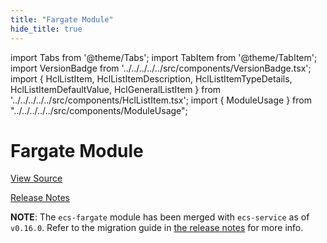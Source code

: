 ```yaml
---
title: "Fargate Module"
hide_title: true
---
```


import Tabs from '@theme/Tabs';
import TabItem from '@theme/TabItem';
import VersionBadge from '../../../../../src/components/VersionBadge.tsx';
import { HclListItem, HclListItemDescription, HclListItemTypeDetails, HclListItemDefaultValue, HclGeneralListItem } from '../../../../../src/components/HclListItem.tsx';
import { ModuleUsage } from "../../../../../src/components/ModuleUsage";

<VersionBadge repoTitle="Amazon ECS" version="0.36.0" lastModifiedVersion="0.24.1"/>

# Fargate Module

<a href="https://github.com/gruntwork-io/terraform-aws-ecs/tree/v0.36.0/modules/ecs-fargate" className="link-button" title="View the source code for this module in GitHub.">View Source</a>

<a href="https://github.com/gruntwork-io/terraform-aws-ecs/releases/tag/v0.24.1" className="link-button" title="Release notes for only versions which impacted this module.">Release Notes</a>

**NOTE**: The `ecs-fargate` module has been merged with `ecs-service` as of `v0.16.0`. Refer to the migration
guide in [the release notes](https://github.com/gruntwork-io/terraform-aws-ecs/releases/tag/v0.16.0) for more info.


<!-- ##DOCS-SOURCER-START
{
  "originalSources": [
    "https://github.com/gruntwork-io/terraform-aws-ecs/tree/v0.36.0/modules/ecs-fargate/readme.md",
    "https://github.com/gruntwork-io/terraform-aws-ecs/tree/v0.36.0/modules/ecs-fargate/variables.tf",
    "https://github.com/gruntwork-io/terraform-aws-ecs/tree/v0.36.0/modules/ecs-fargate/outputs.tf"
  ],
  "sourcePlugin": "module-catalog-api",
  "hash": "e9bcbfa70495a3656076b6c72016f0fd"
}
##DOCS-SOURCER-END -->
